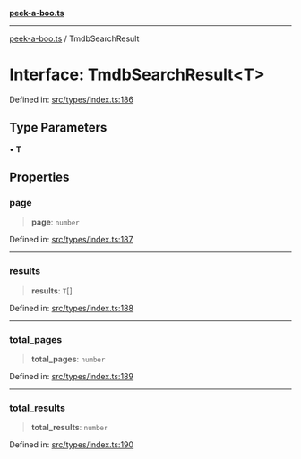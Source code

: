 [**peek-a-boo.ts**](../README.md)

***

[peek-a-boo.ts](../globals.md) / TmdbSearchResult

# Interface: TmdbSearchResult\<T\>

Defined in: [src/types/index.ts:186](https://github.com/WinterSunset95/peek-a-boo.ts/blob/8815e721cff6128fa9f7e41ee6186f9acba0c30f/src/types/index.ts#L186)

## Type Parameters

• **T**

## Properties

### page

> **page**: `number`

Defined in: [src/types/index.ts:187](https://github.com/WinterSunset95/peek-a-boo.ts/blob/8815e721cff6128fa9f7e41ee6186f9acba0c30f/src/types/index.ts#L187)

***

### results

> **results**: `T`[]

Defined in: [src/types/index.ts:188](https://github.com/WinterSunset95/peek-a-boo.ts/blob/8815e721cff6128fa9f7e41ee6186f9acba0c30f/src/types/index.ts#L188)

***

### total\_pages

> **total\_pages**: `number`

Defined in: [src/types/index.ts:189](https://github.com/WinterSunset95/peek-a-boo.ts/blob/8815e721cff6128fa9f7e41ee6186f9acba0c30f/src/types/index.ts#L189)

***

### total\_results

> **total\_results**: `number`

Defined in: [src/types/index.ts:190](https://github.com/WinterSunset95/peek-a-boo.ts/blob/8815e721cff6128fa9f7e41ee6186f9acba0c30f/src/types/index.ts#L190)
